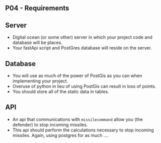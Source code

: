 ## P04 - Requirements

## Server
- Digital ocean (or some other) server in which your project code and database will be places.
- Your fastApi script and PostGres database will reside on the server.

## Database

- You will use as much of the power of PostGis as you can when implementing your project.
- Overuse of python in lieu of using PostGis can result in loss of points.
- You should store all of the static data in tables. 

## API

- An api that communications with `missilecommand` allow you (the defender) to stop incoming missiles.
- This api should perform the calculations necessary to stop incoming missiles. Again, using postgres for as much ....
